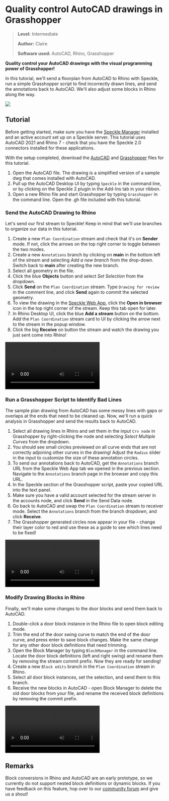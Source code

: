 # Quality control AutoCAD drawings in Grasshopper

>**Level:** Intermediate
>
>**Author:** Claire
>
>**Software used:** AutoCAD, Rhino, Grasshopper

**Quality control your AutoCAD drawings with the visual programming power of Grasshopper!**

In this tutorial, we'll send a floorplan from AutoCAD to Rhino with Speckle, run a simple Grasshopper script to find incorrectly drawn lines, and send the annotations back to AutoCAD. We'll also adjust some blocks in Rhino along the way.

![](./img-interop/autocad-rhinogh-intro.gif)

## Tutorial

Before getting started, make sure you have the [Speckle Manager](./manager.md) installed and an active account set up on a Speckle server. This tutorial uses AutoCAD 2021 and Rhino 7 - check that you have the Speckle 2.0 connectors installed for these applications.

With the setup completed, download the [AutoCAD](https://drive.google.com/file/d/1-2a16JwCKxR6nXDFJr2WHaX1jMJeNeTb/view?usp=sharing) and [Grasshopper](https://drive.google.com/file/d/1-4SgskLzdQMJ0ZmPUdZraTCALPcGqd75/view?usp=sharing) files for this tutorial.

1.  Open the AutoCAD file. The drawing is a simplified version of a sample dwg that comes installed with AutoCAD.
2.  Pull up the AutoCAD Desktop UI by typing `Speckle` in the command line, or by clicking on the Speckle 2 plugin in the Add-Ins tab in your ribbon.
3.  Open a new Rhino file and start Grasshopper by typing `Grasshopper` in the command line. Open the .gh file included with this tutorial.

### Send the AutoCAD Drawing to Rhino

Let's send our first stream to Speckle! Keep in mind that we'll use branches to organize our data in this tutorial.

1.  Create a new `Plan Coordination` stream and check that it's on **Sender** mode. If not, click the arrows on the top right corner to toggle between the two modes.
2.  Create a new `Annotations` branch by clicking on **main** in the bottom left of the stream and selecting _Add a new branch_ from the drop-down. Switch back to **main** after creating the new branch.
3.  Select all geometry in the file.
4.  Click the blue **Objects** button and select _Set Selection_ from the dropdown.
5.  Click **Send** on the `Plan Coordination` stream. Type `Drawing for review` in the comment line, and click **Send** again to commit the selected geometry.
6.  To view the drawing in the [Speckle Web App](./web.md), click the **Open in browser** icon in the top right corner of the stream. Keep this tab open for later.
7.  In Rhino Desktop UI, click the blue **Add a stream** button on the bottom. Add the `Plan Coordination` stream card to UI by clicking the arrow next to the stream in the popup window.
8.  Click the big **Receive** on button the stream and watch the drawing you just sent come into Rhino!

![](./img-interop/autocad-rhinogh-send.mp4)

### Run a Grasshopper Script to Identify Bad Lines

The sample plan drawing from AutoCAD has some messy lines with gaps or overlaps at the ends that need to be cleaned up. Now, we'll run a quick analysis in Grasshopper and send the results back to AutoCAD.

1.  Select all drawing lines in Rhino and set them in the input `Crv node` in Grasshopper by right-clicking the node and selecting _Select Multiple Curves_ from the dropdown.
2.  You should see small circles previewed on all curve ends that are not correctly adjoining other curves in the drawing! Adjust the `Radius` slider in the input to customize the size of these annotation circles.
3.  To send our annotations back to AutoCAD, get the `Annotations` branch URL from the Speckle Web App tab we opened in the previous section. Navigate to the `Annotations` branch page in the browser and copy this URL.
4.  In the Speckle section of the Grasshopper script, paste your copied URL into the text panel.
5.  Make sure you have a valid account selected for the stream server in the accounts node, and click **Send** in the Send Data node.
6.  Go back to AutoCAD and swap the `Plan Coordination` stream to receiver mode. Select the `Annotations` branch from the branch dropdown, and click **Receive**.
7.  The Grasshopper generated circles now appear in your file - change their layer color to red and use these as a guide to see which lines need to be fixed!

![](./img-interop/autocad-rhinogh-annotations.mp4)

### Modify Drawing Blocks in Rhino

Finally, we'll make some changes to the door blocks and send them back to AutoCAD.

1.  Double-click a door block instance in the Rhino file to open block editing mode.
2.  Trim the end of the door swing curve to match the end of the door curve, and press enter to save block changes. Make the same change for any other door block definitions that need trimming.
3.  Open the Block Manager by typing `BlockManager` in the command line. Locate the door block definitions (left and right swing) and rename them by removing the stream commit prefix. Now they are ready for sending!
4.  Create a new `Block edits` branch in the `Plan Coordination` stream in Rhino.
5.  Select all door block instances, set the selection, and send them to this branch.
6.  Receive the new blocks in AutoCAD - open Block Manager to delete the old door blocks from your file, and rename the received block definitions by removing the commit prefix.

![](./img-interop/autocad-rhinogh-blocks.mp4)

## Remarks

Block conversions in Rhino and AutoCAD are an early prototype, so we currently do not support nested block definitions or dynamic blocks. If you have feedback on this feature, hop over to our [community forum](https://speckle.community/c/making-speckle/10) and give us a shout!
